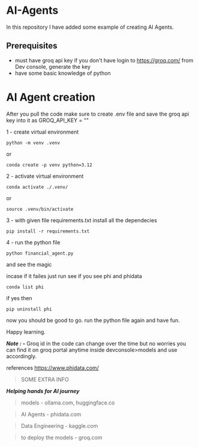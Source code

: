 # AI-Agents
In this repository I have added some example of creating AI Agents.

## Prerequisites
-  must have groq api key if you don't have login to https://groq.com/ from Dev console, generate the key
-  have some basic knowledge of python

# AI Agent creation
After you pull the code make sure to create .env file and save the groq api key into it as GROQ_API_KEY = "<your api key>"

1 -  create virtual environment
```shell
python -m venv .venv
```

or 

```shell
conda create -p venv python=3.12
```

2 - activate virtual environment
```shell
conda activate ./.venv/
```
or
```shell
source .venv/bin/activate
```

3 - with given file requirements.txt install all the dependecies 
```shell
pip install -r requirements.txt
```

4 - run the python file
```shell
python financial_agent.py
```

and see the magic

incase if it failes
just run see if you see phi and phidata
```shell
conda list phi
```

if yes then
```shell
pip uninstall phi
```

now you should be good to go. run the python file again and have fun.

Happy learning.

***Note : -*** Groq id in the code can change over the time but no worries you can find it on groq portal anytime inside devconsole>models and use accordingly.

references
https://www.phidata.com/

>  SOME EXTRA INFO

***Helping hands for AI journey***
>  models - ollama.com, huggingface.co

>  AI Agents - phidata.com

>  Data Engineering - kaggle.com

>  to deploy the models - groq.com
